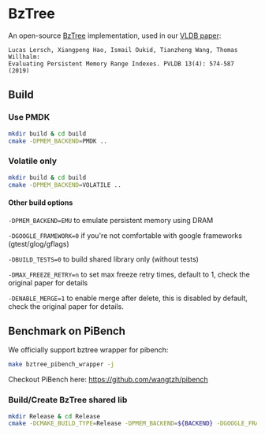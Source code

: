 # BzTree
An open-source [BzTree](https://dl.acm.org/citation.cfm?id=3164147) implementation, used in our [VLDB paper](http://www.vldb.org/pvldb/vol13/p574-lersch.pdf):

```
Lucas Lersch, Xiangpeng Hao, Ismail Oukid, Tianzheng Wang, Thomas Willhalm:
Evaluating Persistent Memory Range Indexes. PVLDB 13(4): 574-587 (2019)
```

## Build

### Use PMDK

```bash
mkdir build & cd build
cmake -DPMEM_BACKEND=PMDK ..
```

### Volatile only

```bash
mkdir build & cd build
cmake -DPMEM_BACKEND=VOLATILE ..
```

#### Other build options
`-DPMEM_BACKEND=EMU` to emulate persistent memory using DRAM

`-DGOOGLE_FRAMEWORK=0` if you're not comfortable with google frameworks (gtest/glog/gflags)

`-DBUILD_TESTS=0` to build shared library only (without tests)

`-DMAX_FREEZE_RETRY=n` to set max freeze retry times, default to 1, check the original paper for details

`-DENABLE_MERGE=1` to enable merge after delete, this is disabled by default, check the original paper for details.

## Benchmark on PiBench

We officially support bztree wrapper for pibench:

```bash
make bztree_pibench_wrapper -j
```

Checkout PiBench here: https://github.com/wangtzh/pibench

### Build/Create BzTree shared lib

```bash
mkdir Release & cd Release
cmake -DCMAKE_BUILD_TYPE=Release -DPMEM_BACKEND=${BACKEND} -DGOOGLE_FRAMEWORK=0 -DBUILD_TESTS=0 ..
```
